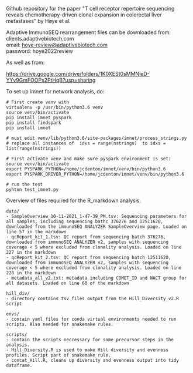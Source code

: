 Github repository for the paper "T cell receptor repertoire sequencing reveals chemotherapy-driven clonal expansion in colorectal liver metastases" by Høye et al.

Adaptive ImmunoSEQ rearrangement files can be downloaded from:  
clients.adaptivebiotech.com  
email: hoye-review@adaptivebiotech.com  
password: hoye2022review

As well as from:

https://drive.google.com/drive/folders/1K0XESt0sMMNieD-YYv9GmFOOPs2PtHqB?usp=sharing


To set up imnet for network analysis, do:
```
# First create venv with 
virtualenv -p /usr/bin/python3.6 venv
source venv/bin/activate
pip install imnet pyspark
pip install findspark
pip install imnet

# must edit venv/lib/python3.6/site-packages/imnet/process_strings.py
# replace all instances of  idxs = range(nstrings)  to idxs = list(range(nstrings))

# First activate venv and make sure pyspark environment is set:
source venv/bin/activate
export PYSPARK_PYTHON=/home/jcdenton/imnet/venv/bin/python3.6
export PYSPARK_DRIVER_PYTHON=/home/jcdenton/imnet/venv/bin/python3.6

# run the test
pyhton test_imnet.py
```


Overview of files required for the R_markdown analysis.
```
data/
- SampleOverview_10-11-2021_1-47-39_PM.tsv: Sequencing parameters for all samples, including sequencing bathc 376276 and 12511620, downloaded from the immunoSEQ ANALYZER SampleOverview page. Loaded on line 57 in the markdown
- qcReport_kit_1.tsv: QC report from sequencing batch 376276, downloaded from immunoSEQ ANALYZER v2, samples with sequencing coverage < 5 where excluded from clonality analysis. Loaded on line 227 in the markdown
- qcReport_kit_2.tsv: QC report from sequencing batch 12511620, downloaded from immunoSEQ ANALYZER v2, samples with sequencing coverage < 5 where excluded from clonality analysis. Loaded on line 228 in the markdown
- metadata_all_v2.txt: metadata including COMET_ID and NACT group for all datasets. Loaded on line 60 of the markdown

hill_div/ 
- directory contains tsv files output from the Hill_Diversity_v2.R script

envs/
- contain yaml files for conda virtual environments needed to run scripts. Also needed for snakemake rules.

scripts/
- contain the scripts neccessary for some precursor steps in the analysis. 
- Hill_Diversity.R is used to make Hill diversity and evenness profiles. Script part of snakemake rule.
- concat_Hill.R, cleans up diversity and evenness output into tidy dataframe.



```
